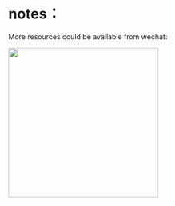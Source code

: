 # notes：

More resources could be available from wechat:

<img src="https://github.com/marey/COMP9024_TEST/blob/master/my_wechat.jpg" height="300" with="300" />